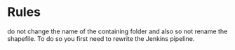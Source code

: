 Rules
======
do not change the name of the containing folder and also so not rename the shapefile. To do so you first need to rewrite the Jenkins pipeline.

